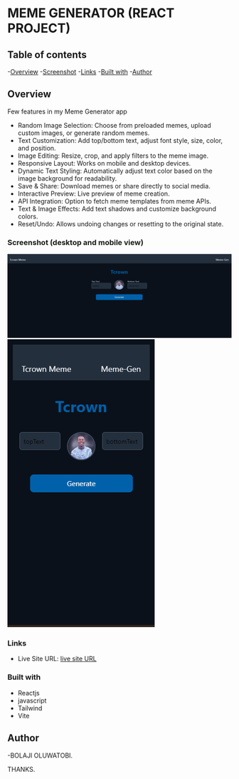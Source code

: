 # MEME GENERATOR  (REACT PROJECT)

## Table of contents

  -[Overview](#overview)
  -[Screenshot](#screenshot)
  -[Links](#links)
  -[Built with](#built-with)
  -[Author](#author)
  

## Overview

 Few features in my Meme Generator app

- Random Image Selection: Choose from preloaded memes, upload custom images, or generate random memes.
- Text Customization: Add top/bottom text, adjust font style, size, color, and position.
- Image Editing: Resize, crop, and apply filters to the meme image.
- Responsive Layout: Works on mobile and desktop devices.
- Dynamic Text Styling: Automatically adjust text color based on the image background for readability.
- Save & Share: Download memes or share directly to social media.
- Interactive Preview: Live preview of meme creation.
- API Integration: Option to fetch meme templates from meme APIs.
- Text & Image Effects: Add text shadows and customize background colors.
- Reset/Undo: Allows undoing changes or resetting to the original state.

### Screenshot (desktop and mobile view)

![desktop](./src/assets/Desktop.png)
![Mobile](./src/assets/Mobile.png)

### Links

- Live Site URL: [live site URL]( https://meme-crown.vercel.app/ )

### Built with

- Reactjs
- javascript
- Tailwind
- Vite

## Author

-BOLAJI OLUWATOBI.

THANKS.